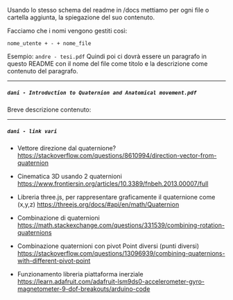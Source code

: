 Usando lo stesso schema del readme in /docs mettiamo per ogni file o cartella aggiunta, la spiegazione del suo contenuto.

Facciamo che i nomi vengono gestiti così:

`nome_utente + - + nome_file`

Esempio: ` andre - tesi.pdf `
Quindi poi ci dovrà essere un paragrafo in questo README con il nome del file come titolo e la descrizione come contenuto del paragrafo.

---------
##### `dani - Introduction to Quaternion and Anatomical movement.pdf`
Breve descrizione contenuto:

--------

##### `dani - link vari`

- Vettore direzione dal quaternione? 
  https://stackoverflow.com/questions/8610994/direction-vector-from-quaternion

- Cinematica 3D usando 2 quaternioni
  https://www.frontiersin.org/articles/10.3389/fnbeh.2013.00007/full

- Libreria three.js, per rappresentare graficamente il quaternione come (x,y,z)
  https://threejs.org/docs/#api/en/math/Quaternion

- Combinazione di quaternioni
  https://math.stackexchange.com/questions/331539/combining-rotation-quaternions

- Combinazione quaternioni con pivot Point diversi (punti diversi)
  https://stackoverflow.com/questions/13096939/combining-quaternions-with-different-pivot-point

- Funzionamento libreria piattaforma inerziale
  https://learn.adafruit.com/adafruit-lsm9ds0-accelerometer-gyro-magnetometer-9-dof-breakouts/arduino-code



